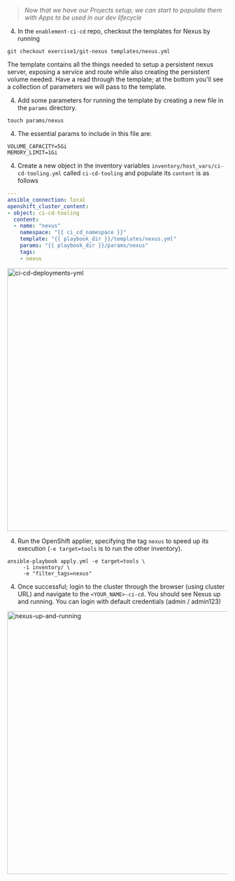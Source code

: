 > _Now that we have our Projects setup; we can start to populate them with Apps to be used in our dev lifecycle_

4. In the `enablement-ci-cd` repo, checkout the templates for Nexus by running
```
git checkout exercise1/git-nexus templates/nexus.yml
```
The template contains all the things needed to setup a persistent nexus server, exposing a service and route while also creating the persistent volume needed. Have a read through the template; at the bottom you'll see a collection of parameters we will pass to the template.

4. Add some parameters for running the template by creating a new file in the `params` directory.
```
touch params/nexus
```

4. The essential params to include in this file are:
```
VOLUME_CAPACITY=5Gi
MEMORY_LIMIT=1Gi
```

4. Create a new object in the inventory variables `inventory/host_vars/ci-cd-tooling.yml` called `ci-cd-tooling` and populate its `content` is as follows

```yaml
---
ansible_connection: local
openshift_cluster_content:
- object: ci-cd-tooling
  content:
  - name: "nexus"
    namespace: "{{ ci_cd_namespace }}"
    template: "{{ playbook_dir }}/templates/nexus.yml"
    params: "{{ playbook_dir }}/params/nexus"
    tags:
    - nexus
```
<img src="https://raw.githubusercontent.com/rht-labs/enablement-docs/master/exercises/images/exercise1/ci-cd-deployments-yml.png" alt="ci-cd-deployments-yml" width="600px"/>


4. Run the OpenShift applier, specifying the tag `nexus` to speed up its execution (`-e target=tools` is to run the other inventory).
```
ansible-playbook apply.yml -e target=tools \
     -i inventory/ \
     -e "filter_tags=nexus"
```

4. Once successful; login to the cluster through the browser (using cluster URL) and navigate to the `<YOUR_NAME>-ci-cd`. You should see Nexus up and running. You can login with default credentials (admin / admin123) 
<img src="https://raw.githubusercontent.com/rht-labs/enablement-docs/master/exercises/images/exercise1/nexus-up-and-running.png" alt="nexus-up-and-running" width="600px"/>
